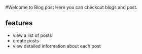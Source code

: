 #Welcome to Blog post
Here you can checkout blogs and post.

## features
- view a list of posts
- create posts
- view detailed information about each post